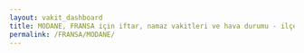 ```yaml
---
layout: vakit_dashboard
title: MODANE, FRANSA için iftar, namaz vakitleri ve hava durumu - ilçe/eyalet seç
permalink: /FRANSA/MODANE/
---
```


<script type="text/javascript">
  var GLOBAL_COUNTRY = 'FRANSA';
  var GLOBAL_CITY = 'MODANE';
  var GLOBAL_STATE = '';
  var lat = 72;
  var lon = 21;
</script>
